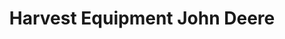 ---
title: "Harvest Equipment John Deere"
url: /montpelier/harvest-equipment-john-deere/
shop: outdoor
---